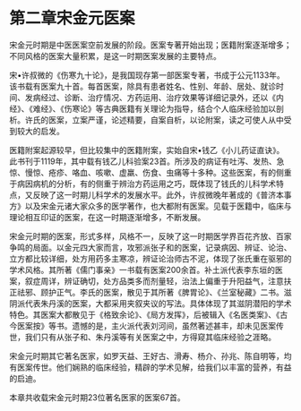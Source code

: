 # 第二章宋金元医案



宋金元时期是中医医案空前发展的阶段。医案专著开始出现；医籍附案逐渐增多；不同风格的医案大量积累，是这一时期医案发展的主要特点。

宋•许叔微的《伤寒九十论》，是我国现存第一部医案专著，书成于公元1133年。该书载有医案九十首。每首医案，除具有患者姓名、性别、年龄、居处、就诊时间、发病经过、诊断、治疗情况、方药运用、治疗效果等详细记录外，还以《内经》、《难经》、《伤寒论》等古典医籍有关理论为指导，结合个人临床经验加以剖析。许氏的医案，立案严谨，论述精要，自案自析，以论附案，读之可使人从中受到较大的启发。

医籍附案起源较早，但比较集中的医籍附案，实始自宋•钱乙《小儿药证直诀》。此书刊于1119年，其中载有钱乙儿科验案23首。所涉及的病证有吐泻、发热、急惊、慢惊、疮疹、咯血、咳嗽、虚羸、伤食、虫痛等十多种。这些医案，有的侧重于病因病机的分析，有的侧重于辨治方药运用之巧，既体现了钱氏的儿科学术特点，又反映了这一时期儿科学术的发展水平。此外，许叔微晚年著成的《普济本事方》以及宋金元诸大家众多的医学著作，也大都附有医案。见载于医籍中，临床与理论相互印证的医案，在这一时期逐渐增多，不断发展。

宋金元时期的医案，形式多样，风格不一，反映了这一时期医学界百花齐放、百家争鸣的局面。以金元四大家而言，攻邪派张子和的医案，记录病因、辨证、论治、立方都比较详细，处方用药多主寒凉，辨证论治师古不泥，体现了张氏重在驱邪的学术风格。其所著《儒门事亲》一书载有医案200余首。补土派代表李东垣的医案，叙症周详，辨证确切，处方品类多而剂量轻，治法上偏重于升阳益气，注意扶正祛邪、顾护正气。李氏的医案，散见于其所著《脾胃论》、《兰室秘藏》二书。滋阴派代表朱丹溪的医案，大都采用夹叙夹议的写法。具体体现了其滋阴潜阳的学术特色。其医案大都散见于《格致余论》、《局方发挥》，后被辑入《名医类案》、《古今医案按》等书。遗憾的是，主火派代表刘河间，虽然著述甚丰，却未见医案传世，我们只有从张子和、朱丹溪等有关医案之中，方得窥其临床经验之涯略。

宋金元时期其它著名医家，如罗天益、王好古、滑寿、杨介、孙兆、陈自明等，均有医案传世。他们娴熟的临床经验，精辟的学术见解，给我们以丰富的营养，有益的启迪。

本章共收载宋金元时期23位著名医家的医案67首。
